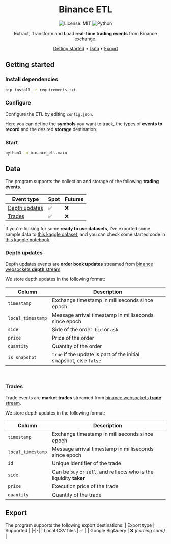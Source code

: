 <div align="center">

# Binance ETL

![License: MIT](https://img.shields.io/badge/License-MIT-yellow.svg)
![Python](https://img.shields.io/badge/python-%3E=3.12-blue)


**E**xtract, **T**ransform and **L**oad **real-time trading events** from Binance exchange.

[Getting started](#getting-started) •
[Data](#data) •
[Export](#export)

</div>

## Getting started

### Install dependencies

```sh
pip install -r requirements.txt
```

### Configure
Configure the ETL by editing `config.json`.

Here you can define the **symbols** you want to track, the types of **events to record** and the desired **storage** destination.

### Start

```sh
python3 -m binance_etl.main
```

## Data

The program supports the collection and storage of the following **trading events**.

| Event type | Spot | Futures |
|-|-|-|
| [Depth updates](#depth-updates) | ✅ | ❌ |
| [Trades](#trades) | ✅ | ❌ |

If you're looking for some **ready to use datasets**, I've exported some sample data to [this kaggle dataset][kaggle-binance-trading-events-dataset], and you can check some started code in [this kaggle notebook][kaggle-binance-trading-events-notebook].

### Depth updates
Depth updates events are **order book updates** streamed from [binance websockets **depth** stream][binance-docs-websocket-depth].
<br>

We store depth updates in the following format:
<br>

| Column | Description |
|-|-|
| `timestamp` | Exchange timestamp in milliseconds since epoch |
| `local_timestamp` | Message arrival timestamp in milliseconds since epoch |
| `side` | Side of the order: `bid` or `ask` |
| `price` | Price of the order |
| `quantity` | Quantity of the order |
| `is_snapshot` | `true` if the update is part of the initial snapshot, else `false` |

<br>

### Trades
Trade events are **market trades** streamed from [binance websockets **trade** stream][binance-docs-websocket-trade].

We store depth updates in the following format:
<br>

| Column | Description |
|-|-|
| `timestamp` | Exchange timestamp in milliseconds since epoch |
| `local_timestamp` | Message arrival timestamp in milliseconds since epoch |
| `id` | Unique identifier of the trade |
| `side` | Can be `buy` or `sell`, and reflects who is the liquidity **taker** |
| `price` | Execution price of the trade |
| `quantity` | Quantity of the trade |

## Export
The program supports the following export destinations:
| Export type | Supported |
|-|-|
| Local CSV files | ✅ |
| Google BigQuery | ❌ *(coming soon)* |



[binance-docs-websocket-depth]: https://developers.binance.com/docs/binance-spot-api-docs/web-socket-streams#diff-depth-stream
[binance-docs-websocket-trade]: https://developers.binance.com/docs/binance-spot-api-docs/web-socket-streams#trade-streams
[kaggle-binance-trading-events-dataset]: https://www.kaggle.com/datasets/circeukan/binance-trading-events
[kaggle-binance-trading-events-notebook]: [kaggle-binance-trading-events-dataset]